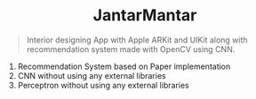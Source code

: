 <h1 align="center">JantarMantar</h1>

> Interior designing App with Apple ARKit and UIKit along with recommendation system made with OpenCV using CNN.

1. Recommendation System based on Paper implementation
1. CNN without using any external libraries
1. Perceptron without using any external libraries
